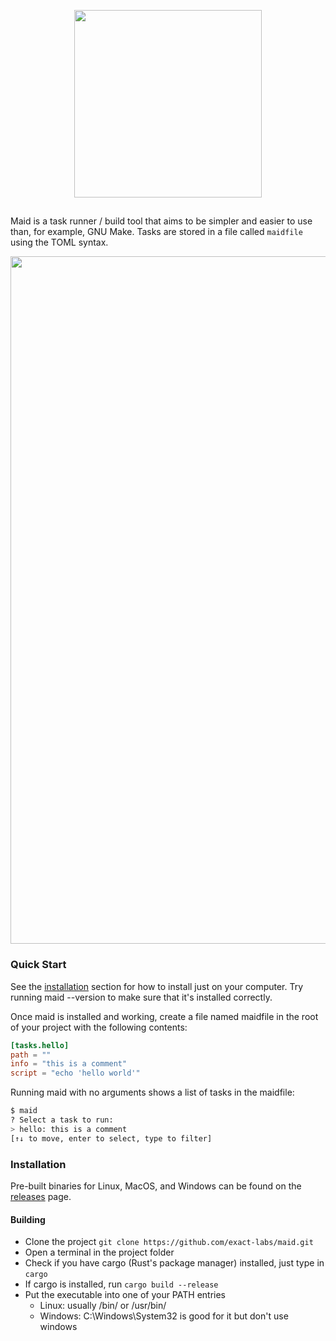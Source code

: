 <p align="center"><img style="width: 300px;" src="https://cdn.justjs.dev/assets/svg/maid_title.svg" /></p>

##
Maid is a task runner / build tool that aims to be simpler and easier to use than, for example, GNU Make.
Tasks are stored in a file called `maidfile` using the TOML syntax.

<img style="width: 1100px;" src="https://cdn.justjs.dev/assets/maid_screenshot.png">

### Quick Start

See the [installation](#installation) section for how to install just on your computer. Try running maid --version to make sure that it's installed correctly.

Once maid is installed and working, create a file named maidfile in the root of your project with the following contents:

```toml
[tasks.hello]
path = ""
info = "this is a comment"
script = "echo 'hello world'"
```

Running maid with no arguments shows a list of tasks in the maidfile:

```bash
$ maid
? Select a task to run:
> hello: this is a comment
[↑↓ to move, enter to select, type to filter]
```

### Installation

Pre-built binaries for Linux, MacOS, and Windows can be found on the [releases](https://github.com/exact-labs/maid/releases) page.

#### Building

- Clone the project `git clone https://github.com/exact-labs/maid.git`
- Open a terminal in the project folder
- Check if you have cargo (Rust's package manager) installed, just type in `cargo`
- If cargo is installed, run `cargo build --release`
- Put the executable into one of your PATH entries
  - Linux: usually /bin/ or /usr/bin/
  - Windows: C:\Windows\System32 is good for it but don't use windows

